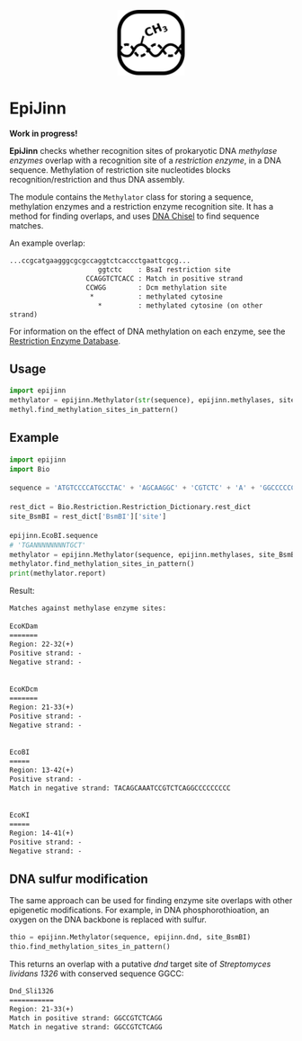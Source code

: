 <p align="center">
<img alt="EpiJinn logo" title="EpiJinn" src="images/epijinn.png" width="120">
</p>


# EpiJinn

**Work in progress!**

**EpiJinn** checks whether recognition sites of prokaryotic DNA *methylase enzymes* overlap with a recognition site of a *restriction enzyme*, in a DNA sequence. Methylation of restriction site nucleotides blocks recognition/restriction and thus DNA assembly.

The module contains the `Methylator` class for storing a sequence, methylation enzymes and a restriction enzyme recognition site. It has a method for finding overlaps, and uses [DNA Chisel](https://edinburgh-genome-foundry.github.io/DnaChisel/) to find sequence matches.

An example overlap:

    ...ccgcatgaagggcgcgccaggtctcaccctgaattcgcg...
                          ggtctc    : BsaI restriction site
                       CCAGGTCTCACC : Match in positive strand
                       CCWGG        : Dcm methylation site
                        *           : methylated cytosine
                          *         : methylated cytosine (on other strand)

For information on the effect of DNA methylation on each enzyme, see the [Restriction Enzyme Database](http://rebase.neb.com/rebase/rebms.html).


## Usage

```python
import epijinn
methylator = epijinn.Methylator(str(sequence), epijinn.methylases, site_BsaI)
methyl.find_methylation_sites_in_pattern()
```


## Example

```python
import epijinn
import Bio

sequence = 'ATGTCCCCATGCCTAC' + 'AGCAAGGC' + 'CGTCTC' + 'A' + 'GGCCCCCCCCCCCCA'  # seq + EcoBI (+ BsmBI +) EcoBI + seq

rest_dict = Bio.Restriction.Restriction_Dictionary.rest_dict
site_BsmBI = rest_dict['BsmBI']['site']

epijinn.EcoBI.sequence
# 'TGANNNNNNNNTGCT'
methylator = epijinn.Methylator(sequence, epijinn.methylases, site_BsmBI)
methylator.find_methylation_sites_in_pattern()
print(methylator.report)
```

Result:

    Matches against methylase enzyme sites:

    EcoKDam
    =======
    Region: 22-32(+)
    Positive strand: -
    Negative strand: -


    EcoKDcm
    =======
    Region: 21-33(+)
    Positive strand: -
    Negative strand: -


    EcoBI
    =====
    Region: 13-42(+)
    Positive strand: -
    Match in negative strand: TACAGCAAATCCGTCTCAGGCCCCCCCCC


    EcoKI
    =====
    Region: 14-41(+)
    Positive strand: -
    Negative strand: -


## DNA sulfur modification

The same approach can be used for finding enzyme site overlaps with other epigenetic modifications. For example, in DNA phosphorothioation, an oxygen on the DNA backbone is replaced with sulfur.

```python
thio = epijinn.Methylator(sequence, epijinn.dnd, site_BsmBI)
thio.find_methylation_sites_in_pattern()
```

This returns an overlap with a putative *dnd* target site of *Streptomyces lividans 1326* with conserved sequence GGCC:

    Dnd_Sli1326
    ===========
    Region: 21-33(+)
    Match in positive strand: GGCCGTCTCAGG
    Match in negative strand: GGCCGTCTCAGG
